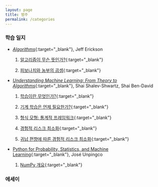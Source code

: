 ```yaml
---
layout: page
title: 범주
permalink: /categories
---
```


### 학습 일지

* [*Algorithms*](https://jeffe.cs.illinois.edu/teaching/algorithms/book/Algorithms-JeffE.pdf){:target="_blank"}, Jeff Erickson

	1. [알고리즘이 무슨 뜻인가?](https://pangmoo-ktw.github.io/pangmoo-KTW/alg01){:target="_blank"}

	2. [피보나치와 농부의 곱셈](https://pangmoo-ktw.github.io/pangmoo-KTW/alg02){:target="_blank"}

* [*Understanding Machine Learning: From Theory to Algorithms*](https://www.cs.huji.ac.il/~shais/UnderstandingMachineLearning/understanding-machine-learning-theory-algorithms.pdf){:target="_blank"}, Shai Shalev-Shwartz, Shai Ben-David

	1. [학습이란 무엇인가?](https://pangmoo-ktw.github.io/pangmoo-KTW/uml0){:target="_blank"}

	2. [기계 학습은 언제 필요한가?](https://pangmoo-ktw.github.io/pangmoo-KTW/uml02){:target="_blank"}

	3. [형식 모형: 통계적 프레임워크](https://pangmoo-ktw.github.io/pangmoo-KTW/uml21){:target="_blank"}

	4. [경험적 리스크 최소화](https://pangmoo-ktw.github.io/pangmoo-KTW/uml22){:target="_blank"}

	5. [귀납 편향에 따른 경험적 리스크 최소화](https://pangmoo-ktw.github.io/pangmoo-KTW/uml23){:target="_blank"}

* [Python for Probability, Statistics, and Machine Learning](https://library.samdu.uz/files/7cbb6fdd660fb2c0f0580bfd6ed73040_Python%20for%20Probability,%20Statistics,%20and%20Machine%20Learning.pdf){:target="_blank"}, José Unpingco

	1. [NumPy 개요](https://pangmoo-ktw.github.io/pangmoo-KTW/ppml001){:target="_blank"}
	
### 에세이
